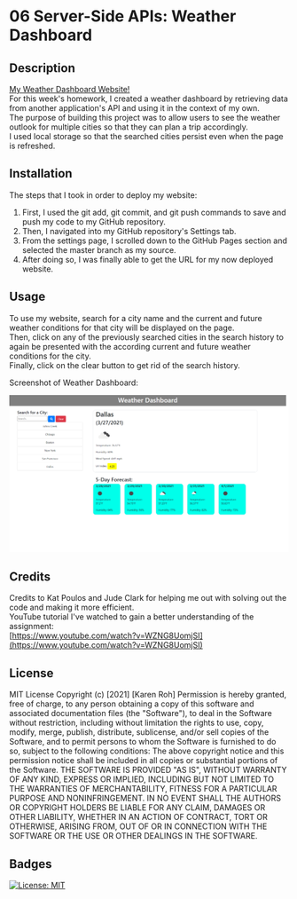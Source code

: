 # 06 Server-Side APIs: Weather Dashboard

## Description

[My Weather Dashboard Website!](https://kroh1031.github.io/week-06-weather-dashboard/)  
For this week's homework, I created a weather dashboard by retrieving data from another application's API and using it in the context of my own.  
The purpose of building this project was to allow users to see the weather outlook for multiple cities so that they can plan a trip accordingly.  
I used local storage so that the searched cities persist even when the page is refreshed.

## Installation

The steps that I took in order to deploy my website:

1. First, I used the git add, git commit, and git push commands to save and push my code to my GitHub repository.
2. Then, I navigated into my GitHub repository's Settings tab.
3. From the settings page, I scrolled down to the GitHub Pages section and selected the master branch as my source.
4. After doing so, I was finally able to get the URL for my now deployed website.

## Usage

To use my website, search for a city name and the current and future weather conditions for that city will be displayed on the page.  
Then, click on any of the previously searched cities in the search history to again be presented with the according current and future weather conditions for the city.  
Finally, click on the clear button to get rid of the search history.

Screenshot of Weather Dashboard:

![Screenshot of Weather Dashboard](./assets/images/weather-dashboard-screenshot.png)

## Credits

Credits to Kat Poulos and Jude Clark for helping me out with solving out the code and making it more efficient.  
YouTube tutorial I've watched to gain a better understanding of the assignment:  
[https://www.youtube.com/watch?v=WZNG8UomjSI](https://www.youtube.com/watch?v=WZNG8UomjSI)

## License

MIT License
Copyright (c) [2021] [Karen Roh]
Permission is hereby granted, free of charge, to any person obtaining a copy
of this software and associated documentation files (the "Software"), to deal
in the Software without restriction, including without limitation the rights
to use, copy, modify, merge, publish, distribute, sublicense, and/or sell
copies of the Software, and to permit persons to whom the Software is
furnished to do so, subject to the following conditions:
The above copyright notice and this permission notice shall be included in all
copies or substantial portions of the Software.
THE SOFTWARE IS PROVIDED "AS IS", WITHOUT WARRANTY OF ANY KIND, EXPRESS OR
IMPLIED, INCLUDING BUT NOT LIMITED TO THE WARRANTIES OF MERCHANTABILITY,
FITNESS FOR A PARTICULAR PURPOSE AND NONINFRINGEMENT. IN NO EVENT SHALL THE
AUTHORS OR COPYRIGHT HOLDERS BE LIABLE FOR ANY CLAIM, DAMAGES OR OTHER
LIABILITY, WHETHER IN AN ACTION OF CONTRACT, TORT OR OTHERWISE, ARISING FROM,
OUT OF OR IN CONNECTION WITH THE SOFTWARE OR THE USE OR OTHER DEALINGS IN THE
SOFTWARE.

## Badges

[![License: MIT](https://img.shields.io/badge/License-MIT-yellow.svg)](https://opensource.org/licenses/MIT)
